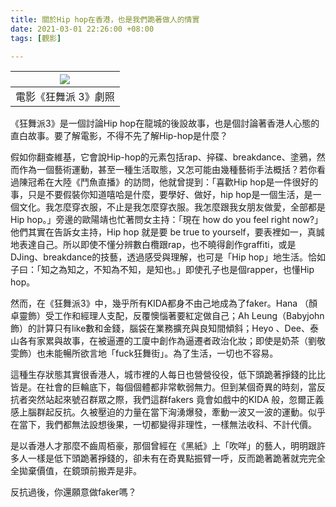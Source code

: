 ```yaml
---
title: 關於Hip hop在香港，也是我們跪著做人的情實
date: 2021-03-01 22:26:00 +08:00
tags: [觀影]

---
```


| [![](https://cdn.thestandnews.com/media/photos/cache/0_5gUvE_1200x0.png)](https://cdn.thestandnews.com/media/photos/cache/0%5F5gUvE%5F1200x0.png) |
| ------------------------------------------------------------------------------------------------------------------------------------------------- |
| 電影《狂舞派 3》劇照                                                                                                                                       |

  
 《狂舞派3》是一個討論Hip hop在龍城的後設故事，也是個討論著香港人心態的直白故事。要了解電影，不得不先了解Hip-hop是什麼？  
  
假如你翻查維基，它會說Hip-hop的元素包括rap、捽碟、breakdance、塗鴉，然而作為一個藝術運動，甚至一種生活取態，又怎可能由幾種藝術手法概括？若你看過陳冠希在大陸《鬥魚直播》的訪問，他就曾提到：「喜歡Hip hop是一件很好的事，只是不要假裝你知道嘻哈是什麼，要學好、做好，hip hop是一個生活，是一個文化。我怎麼穿衣服，不止是我怎麼穿衣服。我怎麼跟我女朋友做愛，全部都是Hip hop。」旁邊的歐陽靖也忙著問女主持：「現在 how do you feel right now?」他們其實在告訴女主持，Hip hop 就是要 be true to yourself，要表裡如一，真誠地表達自己。所以即使不懂分辨數白欖跟rap，也不曉得創作graffiti，或是DJing、breakdance的技藝，透過感受與理解，也可是「Hip hop」地生活。恰如子曰：「知之為知之，不知為不知，是知也。」即使孔子也是個rapper，也懂Hip hop。  
  
然而，在《狂舞派3》中，幾乎所有KIDA都身不由己地成為了faker。Hana （顏卓靈飾）受工作和經理人支配，反覆懊惱著要紅定做自己；Ah Leung（Babyjohn 飾）的計算只有like數和金錢，腦袋在業務擴充與良知間傾斜；Heyo 、Dee、泰山各有家累與故事，在被逼遷的工廈中創作為逼遷者政治化妝；即使是奶茶（劉敬雯飾）也未能暢所欲言地「fuck狂舞街」。為了生活，一切也不容易。   
  
這種生存狀態其實很香港人，城市裡的人每日也營營役役，低下頭跪著掙錢的比比皆是。在社會的巨輪底下，每個個體都非常軟弱無力。但到某個奇異的時刻，當反抗者突然站起來號召群眾之際，我們這群fakers 竟會如戲中的KIDA 般，忽爾正義感上腦群起反抗。久被壓迫的力量在當下洶湧爆發，牽動一波又一波的運動。似乎在當下，我們都無法設想後果，一切都變得非理性，一樣無法收科、不計代價。  
  
是以香港人才那麼不齒周栢豪，那個曾經在《黑紙》上「吹咩」的藝人，明明跟許多人一樣是低下頭跪著掙錢的，卻未有在奇異點振臂一呼，反而跪著跪著就完完全全拋棄價值，在鏡頭前搬弄是非。  
  
反抗過後，你還願意做faker嗎？
